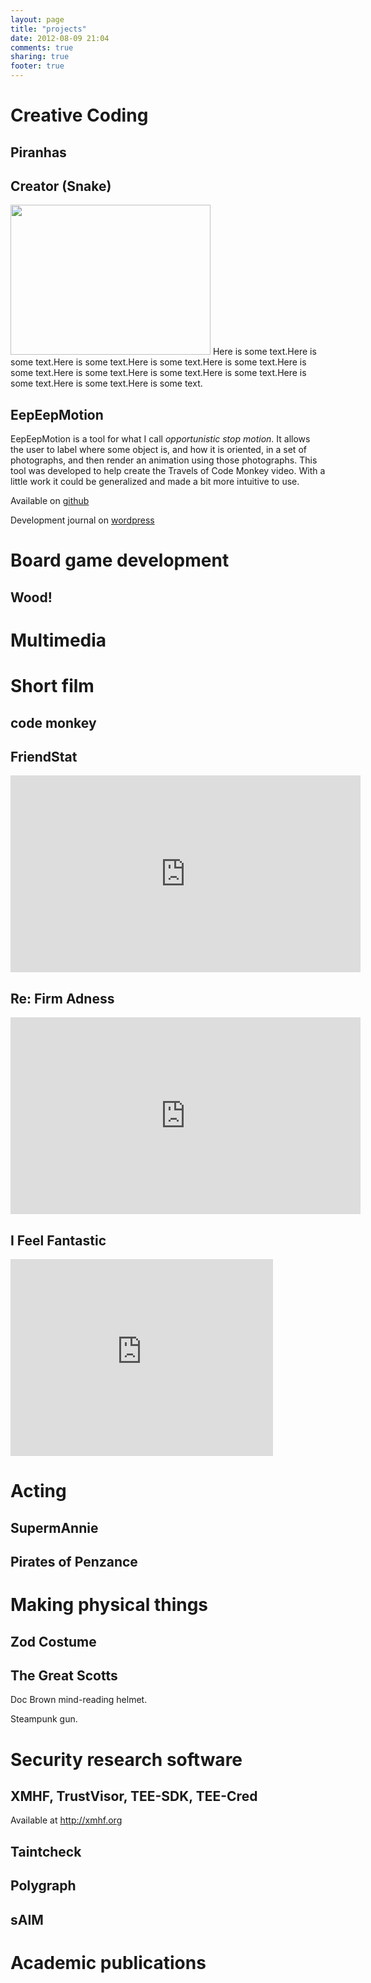 ```yaml
---
layout: page
title: "projects"
date: 2012-08-09 21:04
comments: true
sharing: true
footer: true
---
```


Creative Coding
===============

Piranhas
--------

Creator (Snake)
---------------

[<img src="images/creator-snake.png" width=320 height=240>](http://globalgamejam.org/2012/creator/)
Here is some text.Here is some text.Here is some text.Here is some
text.Here is some text.Here is some text.Here is some text.Here is
some text.Here is some text.Here is some text.Here is some text.Here
is some text.

EepEepMotion
-------------

EepEepMotion is a tool for what I call *opportunistic stop motion*. It
allows the user to label where some object is, and how it is oriented,
in a set of photographs, and then render an animation using those
photographs. This tool was developed to help create the Travels of
Code Monkey video. With a little work it could be generalized and made
a bit more intuitive to use.

Available on [github](https://github.com/sporksmith/EepEepMotion)

Development journal on
[wordpress](http://sporksmith.wordpress.com/travels-of-code-monkey/)

Board game development
======================

Wood!
-----

Multimedia
==========

Short film
==========

code monkey
-----------

FriendStat
----------

<iframe width="560" height="315" src="http://www.youtube.com/embed/gt2-7ZuFwSU" frameborder="0" allowfullscreen></iframe>

Re: Firm Adness
---------------

<iframe width="560" height="315" src="http://www.youtube.com/embed/2u_C828d3aM" frameborder="0" allowfullscreen></iframe>

I Feel Fantastic
----------------

<iframe width="420" height="315" src="http://www.youtube.com/embed/zidiWe9yq88" frameborder="0" allowfullscreen></iframe>

Acting
======

SupermAnnie
-----------

Pirates of Penzance
-------------------

Making physical things
======================

Zod Costume
-----------

The Great Scotts
----------------

Doc Brown mind-reading helmet.

Steampunk gun.

Security research software
==========================

XMHF, TrustVisor, TEE-SDK, TEE-Cred
-----------------------------------

Available at <http://xmhf.org>

Taintcheck
----------

Polygraph
---------

sAIM
----

Academic publications
=====================


